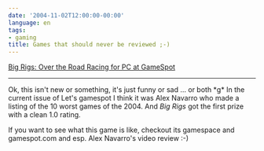 ```yaml
---
date: '2004-11-02T12:00:00-00:00'
language: en
tags:
- gaming
title: Games that should never be reviewed ;-)
---
```



<a href="http://www.gamespot.com/pc/driving/bigrigsotrr/index.html">Big Rigs: Over the Road Racing for PC at GameSpot</a>

-------------------------------

<p><ins><img src="http://www.zerokspot.com/uploads/abysmal.jpg" class="left" alt=""/></ins>Ok, this isn't new or something, it's just funny or sad ... or both *g* In the current issue of Let's gamespot I think it was Alex Navarro who made a listing of the 10 worst games of the 2004. And <em>Big Rigs</em> got the first prize with a clean 1.0 rating.</p>

<p>If you want to see what this game is like, checkout its gamespace and gamespot.com and esp. Alex Navarro's video review :-)</p>

